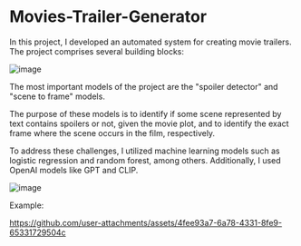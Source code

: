# Movies-Trailer-Generator
In this project, I developed an automated system for creating movie trailers. The project comprises several building blocks:

![image](https://github.com/user-attachments/assets/30654fb8-1ad4-4445-a688-eeebc53d675c)


The most important models of the project are the "spoiler detector" and "scene to frame" models. 

The purpose of these models is to identify if some scene represented by text contains spoilers or not, given the movie plot, and to identify the exact frame where the scene occurs in the film, respectively.

To address these challenges, I utilized machine learning models such as logistic regression and random forest, among others. Additionally, I used OpenAI models like GPT and CLIP.

![image](https://github.com/user-attachments/assets/f04822e9-44b3-4b6d-b063-d8f0a5f0e350)


Example: 

https://github.com/user-attachments/assets/4fee93a7-6a78-4331-8fe9-65331729504c

